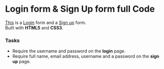 # Login form & Sign Up form full Code

[This](https://2Dawe.GitHub.io/Login-Signup-form/login.html) is a [Login](https://2Dawe.GitHub.io/Login-Signup-form/login.html) form and a [Sign up](https://2Dawe.GitHub.io/Login-Signup-form/signup.html) form.  
Built with **HTML5** and **CSS3**. 

### Tasks

* Require the username and password on the **login** page.
* Require full name, email address, username and a password on the **sign up** page.
